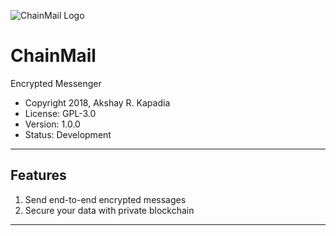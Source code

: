 ![ChainMail Logo](/images/icon.png)

# ChainMail
Encrypted Messenger

* Copyright 2018, Akshay R. Kapadia
* License: GPL-3.0
* Version: 1.0.0
* Status: Development

---

## Features
1. Send end-to-end encrypted messages
2. Secure your data with private blockchain

---
